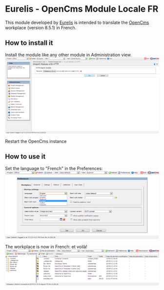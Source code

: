 Eurelis - OpenCms Module Locale FR
==================================

This module developed by [Eurelis][eurelis] is intended to translate the [OpenCms][opencms] workplace (version 8.5.1) in French.


How to install it
-----------------
Install the module like any other module in Administration view.
![install-01]

Restart the OpenCms instance


How to use it
-------------
Set the language to "French" in the Preferences:
![usage-01]

The workplace is now in French: et voil&#224;!
![usage-02]


[eurelis]: http://www.eurelis.com "Agitateur de Technologies"
[opencms]: http://www.opencms.org/ "OpenCms"

[install-01]: /etc/images/install-01.png "Installation"
[usage-01]: /etc/images/usage-01.png "Preferences"
[usage-02]: /etc/images/usage-02.png "Example of usage"


